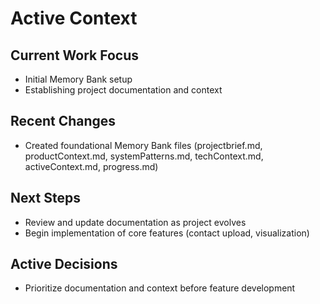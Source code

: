 # Active Context

## Current Work Focus
- Initial Memory Bank setup
- Establishing project documentation and context

## Recent Changes
- Created foundational Memory Bank files (projectbrief.md, productContext.md, systemPatterns.md, techContext.md, activeContext.md, progress.md)

## Next Steps
- Review and update documentation as project evolves
- Begin implementation of core features (contact upload, visualization)

## Active Decisions
- Prioritize documentation and context before feature development 